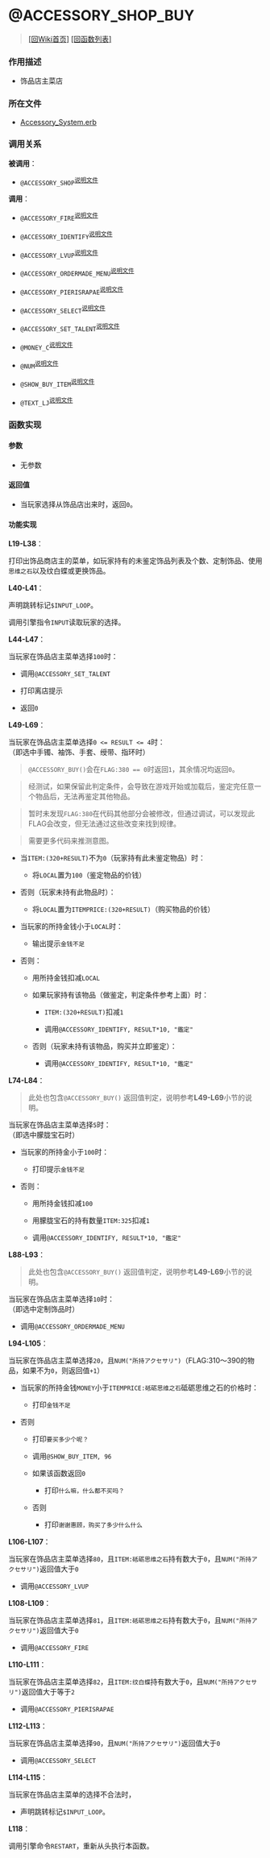 ﻿# @ACCESSORY_SHOP_BUY

> [\[回Wiki首页\]](/Wiki) [\[回函数列表\]](/Wiki/erasqn_wiki/function/README.md)

### 作用描述

+ 饰品店主菜店

### 所在文件

+ [Accessory_System.erb](/ERB/SHOP/Accessory_System.erb#L17-L118)

### 调用关系

**被调用**：

+ `@ACCESSORY_SHOP`<sup>[说明文件](/Wiki/erasqn_wiki/function/a/accessory_shop.md)</sup>

**调用**：

+ `@ACCESSORY_FIRE`<sup>[说明文件](/Wiki/erasqn_wiki/function/a/accessory_fire.md)</sup>

+ `@ACCESSORY_IDENTIFY`<sup>[说明文件](/Wiki/erasqn_wiki/function/a/accessory_identify.md)</sup>

+ `@ACCESSORY_LVUP`<sup>[说明文件](/Wiki/erasqn_wiki/function/a/accessory_lvup.md)</sup>

+ `@ACCESSORY_ORDERMADE_MENU`<sup>[说明文件](/Wiki/erasqn_wiki/function/a/accessory_ordermade_menu.md)</sup>

+ `@ACCESSORY_PIERISRAPAE`<sup>[说明文件](/Wiki/erasqn_wiki/function/a/accessory_pierisrapae.md)</sup>

+ `@ACCESSORY_SELECT`<sup>[说明文件](/Wiki/erasqn_wiki/function/a/accessory_select.md)</sup>

+ `@ACCESSORY_SET_TALENT`<sup>[说明文件](/Wiki/erasqn_wiki/function/a/accessory_set_talent.md)</sup>

+ `@MONEY_C`<sup>[说明文件](/Wiki/erasqn_wiki/function/m/money_c.md)</sup>

+ `@NUM`<sup>[说明文件](/Wiki/erasqn_wiki/function/n/num.md)</sup>

+ `@SHOW_BUY_ITEM`<sup>[说明文件](/Wiki/erasqn_wiki/function/s/show_buy_item.md)</sup>

+ `@TEXT_LJ`<sup>[说明文件](/Wiki/erasqn_wiki/function/t/text_lj.md)</sup>

### 函数实现

#### 参数

+ 无参数

#### 返回值

+ 当玩家选择从饰品店出来时，返回`0`。

#### 功能实现

**L19-L38**：

打印出饰品商店主的菜单，如玩家持有的未鉴定饰品列表及个数、定制饰品、使用`思维之石`以及纹白蝶或更换饰品。

**L40-L41**：

声明跳转标记`$INPUT_LOOP`。

调用引擎指令`INPUT`读取玩家的选择。

**L44-L47**：

当玩家在饰品店主菜单选择`100`时：

  + 调用`@ACCESSORY_SET_TALENT`

  + 打印离店提示

  + 返回`0`

**L49-L69**：

当玩家在饰品店主菜单选择`0 <= RESULT <= 4`时：<br/>（即选中手镯、袖饰、手套、绶带、指环时）

> `@ACCESSORY_BUY()`会在`FLAG:380 == 0`时返回`1`，其余情况均返回`0`。

> 经测试，如果保留此判定条件，会导致在游戏开始或加载后，鉴定完任意一个物品后，无法再鉴定其他物品。

> 暂时未发现`FLAG:380`在代码其他部分会被修改，但通过调试，可以发现此FLAG会改变，但无法通过这些改变来找到规律。

> 需要更多代码来推测意图。

  + 当`ITEM:(320+RESULT)`不为`0`（玩家持有此未鉴定物品）时：

    + 将`LOCAL`置为`100`（鉴定物品的价钱）

  + 否则（玩家未持有此物品时）：

    + 将`LOCAL`置为`ITEMPRICE:(320+RESULT)`（购买物品的价钱）

  + 当玩家的所持金钱小于`LOCAL`时：

    + 输出提示`金钱不足`

  + 否则：

    + 用所持金钱扣减`LOCAL`

    + 如果玩家持有该物品（做鉴定，判定条件参考上面）时：

    	+ `ITEM:(320+RESULT)`扣减`1`

    	+ 调用`@ACCESSORY_IDENTIFY, RESULT*10, "鑑定"`

    + 否则（玩家未持有该物品，购买并立即鉴定）：

    	+ 调用`@ACCESSORY_IDENTIFY, RESULT*10, "鑑定"`

**L74-L84**：

> 此处也包含`@ACCESSORY_BUY()` 返回值判定，说明参考**L49-L69**小节的说明。

当玩家在饰品店主菜单选择`5`时：<br/>（即选中朦胧宝石时）

  + 当玩家的所持金小于`100`时：

    + 打印提示`金钱不足`

  + 否则：

    + 用所持金钱扣减`100`

    + 用朦胧宝石的持有数量`ITEM:325`扣减`1`

    + 调用`@ACCESSORY_IDENTIFY, RESULT*10, "鑑定"`

**L88-L93**：

> 此处也包含`@ACCESSORY_BUY()` 返回值判定，说明参考**L49-L69**小节的说明。

当玩家在饰品店主菜单选择`10`时：<br/>（即选中定制饰品时）

  + 调用`@ACCESSORY_ORDERMADE_MENU`

**L94-L105**：

当玩家在饰品店主菜单选择`20`，且`NUM("所持アクセサリ")`（FLAG:310～390的物品，如果不为`0`，则返回值`+1`）

  + 当玩家的所持金钱`MONEY`小于`ITEMPRICE:砥砺思维之石`砥砺思维之石的价格时：

    + 打印`金钱不足`

  + 否则

    + 打印`要买多少个呢？`

    + 调用`@SHOW_BUY_ITEM, 96`

    + 如果该函数返回`0`

      + 打印`什么嘛，什么都不买吗？`

    + 否则

      + 打印`谢谢惠顾，购买了多少什么什么`

**L106-L107**：

当玩家在饰品店主菜单选择`80`，且`ITEM:砥砺思维之石`持有数大于`0`，且`NUM("所持アクセサリ")`返回值大于`0`

  + 调用`@ACCESSORY_LVUP`

**L108-L109**：

当玩家在饰品店主菜单选择`81`，且`ITEM:砥砺思维之石`持有数大于`0`，且`NUM("所持アクセサリ")`返回值大于`0`

  + 调用`@ACCESSORY_FIRE`

**L110-L111**：

当玩家在饰品店主菜单选择`82`，且`ITEM:纹白蝶`持有数大于`0`，且`NUM("所持アクセサリ")`返回值大于等于`2`

  + 调用`@ACCESSORY_PIERISRAPAE`

**L112-L113**：

当玩家在饰品店主菜单选择`90`，且`NUM("所持アクセサリ")`返回值大于`0`

  + 调用`@ACCESSORY_SELECT`

**L114-L115**：

当玩家在饰品店主菜单的选择不合法时，

  + 声明跳转标记`$INPUT_LOOP`。

**L118**：

调用引擎命令`RESTART`，重新从头执行本函数。
